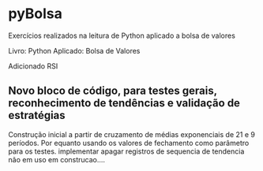 # pyBolsa
Exercícios realizados na leitura de Python aplicado a bolsa de valores

Livro: Python Aplicado: Bolsa de Valores

Adicionado RSI

## Novo bloco de código, para testes gerais, reconhecimento de tendências e validação de estratégias
Construção inicial a partir de cruzamento de médias exponenciais de 21 e 9 períodos.
Por equanto usando os valores de fechamento como parâmetro para os testes.
implementar apagar registros de sequencia de tendencia não em uso
em construcao....
